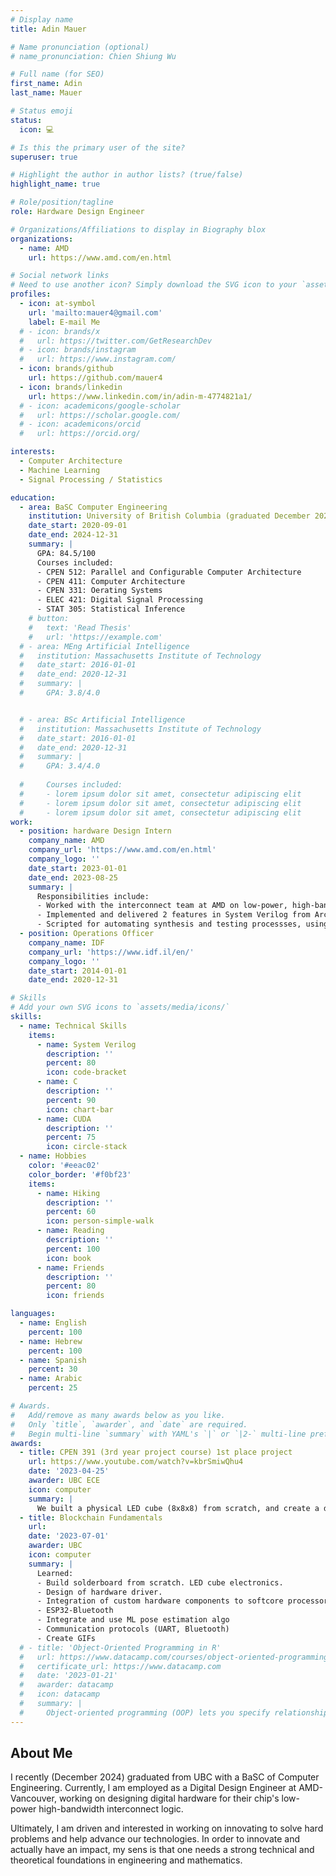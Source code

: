 ```yaml
---
# Display name
title: Adin Mauer

# Name pronunciation (optional)
# name_pronunciation: Chien Shiung Wu

# Full name (for SEO)
first_name: Adin
last_name: Mauer

# Status emoji
status:
  icon: 💻

# Is this the primary user of the site?
superuser: true

# Highlight the author in author lists? (true/false)
highlight_name: true

# Role/position/tagline
role: Hardware Design Engineer

# Organizations/Affiliations to display in Biography blox
organizations:
  - name: AMD
    url: https://www.amd.com/en.html

# Social network links
# Need to use another icon? Simply download the SVG icon to your `assets/media/icons/` folder.
profiles:
  - icon: at-symbol
    url: 'mailto:mauer4@gmail.com'
    label: E-mail Me
  # - icon: brands/x
  #   url: https://twitter.com/GetResearchDev
  # - icon: brands/instagram
  #   url: https://www.instagram.com/
  - icon: brands/github
    url: https://github.com/mauer4
  - icon: brands/linkedin
    url: https://www.linkedin.com/in/adin-m-4774821a1/
  # - icon: academicons/google-scholar
  #   url: https://scholar.google.com/
  # - icon: academicons/orcid
  #   url: https://orcid.org/

interests:
  - Computer Architecture
  - Machine Learning
  - Signal Processing / Statistics

education:
  - area: BaSC Computer Engineering
    institution: University of British Columbia (graduated December 2024)
    date_start: 2020-09-01
    date_end: 2024-12-31
    summary: |
      GPA: 84.5/100
      Courses included:
      - CPEN 512: Parallel and Configurable Computer Architecture
      - CPEN 411: Computer Architecture
      - CPEN 331: Oerating Systems
      - ELEC 421: Digital Signal Processing
      - STAT 305: Statistical Inference
    # button:
    #   text: 'Read Thesis'
    #   url: 'https://example.com'
  # - area: MEng Artificial Intelligence
  #   institution: Massachusetts Institute of Technology
  #   date_start: 2016-01-01
  #   date_end: 2020-12-31
  #   summary: |
  #     GPA: 3.8/4.0


  # - area: BSc Artificial Intelligence
  #   institution: Massachusetts Institute of Technology
  #   date_start: 2016-01-01
  #   date_end: 2020-12-31
  #   summary: |
  #     GPA: 3.4/4.0
      
  #     Courses included:
  #     - lorem ipsum dolor sit amet, consectetur adipiscing elit
  #     - lorem ipsum dolor sit amet, consectetur adipiscing elit
  #     - lorem ipsum dolor sit amet, consectetur adipiscing elit
work:
  - position: hardware Design Intern
    company_name: AMD
    company_url: 'https://www.amd.com/en.html'
    company_logo: ''
    date_start: 2023-01-01
    date_end: 2023-08-25
    summary: |
      Responsibilities include:
      - Worked with the interconnect team at AMD on low-power, high-bandwidth interconnect logic
      - Implemented and delivered 2 features in System Verilog from Architecture design documents
      - Scripted for automating synthesis and testing processses, using tcl, bash, perl etc.
  - position: Operations Officer
    company_name: IDF
    company_url: 'https://www.idf.il/en/'
    company_logo: ''
    date_start: 2014-01-01
    date_end: 2020-12-31

# Skills
# Add your own SVG icons to `assets/media/icons/`
skills:
  - name: Technical Skills
    items:
      - name: System Verilog
        description: ''
        percent: 80
        icon: code-bracket
      - name: C
        description: ''
        percent: 90
        icon: chart-bar
      - name: CUDA
        description: ''
        percent: 75
        icon: circle-stack
  - name: Hobbies
    color: '#eeac02'
    color_border: '#f0bf23'
    items:
      - name: Hiking
        description: ''
        percent: 60
        icon: person-simple-walk
      - name: Reading
        description: ''
        percent: 100
        icon: book
      - name: Friends
        description: ''
        percent: 80
        icon: friends

languages:
  - name: English
    percent: 100
  - name: Hebrew
    percent: 100
  - name: Spanish
    percent: 30
  - name: Arabic
    percent: 25

# Awards.
#   Add/remove as many awards below as you like.
#   Only `title`, `awarder`, and `date` are required.
#   Begin multi-line `summary` with YAML's `|` or `|2-` multi-line prefix and indent 2 spaces below.
awards:
  - title: CPEN 391 (3rd year project course) 1st place project
    url: https://www.youtube.com/watch?v=kbrSmiwQhu4
    date: '2023-04-25'
    awarder: UBC ECE
    icon: computer
    summary: |
      We built a physical LED cube (8x8x8) from scratch, and create a digital logic hardware on an FPGA as a custom hardware block integrated into a NIOS softcore processor as a custom intruction. The FPGA driver was then connected to a Android app via ESP32-bluetooth, where a user can control the cude from an interface. The cube can either show cool patterns (pre-made), or open the phone's camera, point at a person, and a pose detecting algorithm creates a simulated stick person figure in real-time, transmits it to the cube where to show the person and their movement live. WON FIRST PLACE! See video.
  - title: Blockchain Fundamentals
    url: 
    date: '2023-07-01'
    awarder: UBC
    icon: computer
    summary: |
      Learned:
      - Build solderboard from scratch. LED cube electronics.
      - Design of hardware driver.
      - Integration of custom hardware components to softcore processor (NIOS) as custom intructions.
      - ESP32-Bluetooth
      - Integrate and use ML pose estimation algo
      - Communication protocols (UART, Bluetooth)
      - Create GIFs
  # - title: 'Object-Oriented Programming in R'
  #   url: https://www.datacamp.com/courses/object-oriented-programming-with-s3-and-r6-in-r
  #   certificate_url: https://www.datacamp.com
  #   date: '2023-01-21'
  #   awarder: datacamp
  #   icon: datacamp
  #   summary: |
  #     Object-oriented programming (OOP) lets you specify relationships between functions and the objects that they can act on, helping you manage complexity in your code. This is an intermediate level course, providing an introduction to OOP, using the S3 and R6 systems. S3 is a great day-to-day R programming tool that simplifies some of the functions that you write. R6 is especially useful for industry-specific analyses, working with web APIs, and building GUIs.
---
```


## About Me

I recently (December 2024) graduated from UBC with a BaSC of Computer Engineering. Currently, I am employed as a Digital Design Engineer at AMD-Vancouver, working on designing digital hardware for their chip's  low-power high-bandwidth interconnect logic.

Ultimately, I am driven and interested in working on innovating to solve hard problems and help advance our technologies. In order to innovate and actually have an impact, my sens is that one needs a strong technical and theoretical foundations in engineering and mathematics.
